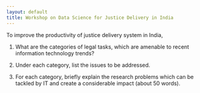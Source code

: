 ```yaml
---
layout: default
title: Workshop on Data Science for Justice Delivery in India 
---
```

<!-- # Workshop on Data Science for Justice Delivery in India (DSJDI-2022) -->

To improve the productivity of justice delivery system in India,

1. What are the categories of legal tasks, which are amenable to recent information technology trends?

1. Under each category, list the issues to be addressed.

1. For each category, briefly explain the research problems which can be tackled by IT and create a considerable impact (about 50 words).